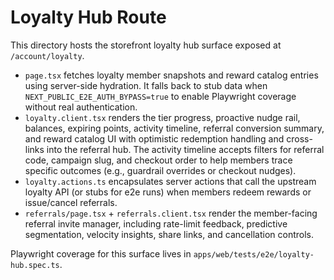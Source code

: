 # Loyalty Hub Route

This directory hosts the storefront loyalty hub surface exposed at `/account/loyalty`.

- `page.tsx` fetches loyalty member snapshots and reward catalog entries using server-side hydration. It falls back to stub data when `NEXT_PUBLIC_E2E_AUTH_BYPASS=true` to enable Playwright coverage without real authentication.
- `loyalty.client.tsx` renders the tier progress, proactive nudge rail, balances, expiring points, activity timeline, referral conversion summary, and reward catalog UI with optimistic redemption handling and cross-links into the referral hub. The activity timeline accepts filters for referral code, campaign slug, and checkout order to help members trace specific outcomes (e.g., guardrail overrides or checkout nudges).
- `loyalty.actions.ts` encapsulates server actions that call the upstream loyalty API (or stubs for e2e runs) when members redeem rewards or issue/cancel referrals.
- `referrals/page.tsx` + `referrals.client.tsx` render the member-facing referral invite manager, including rate-limit feedback, predictive segmentation, velocity insights, share links, and cancellation controls.

Playwright coverage for this surface lives in `apps/web/tests/e2e/loyalty-hub.spec.ts`.
